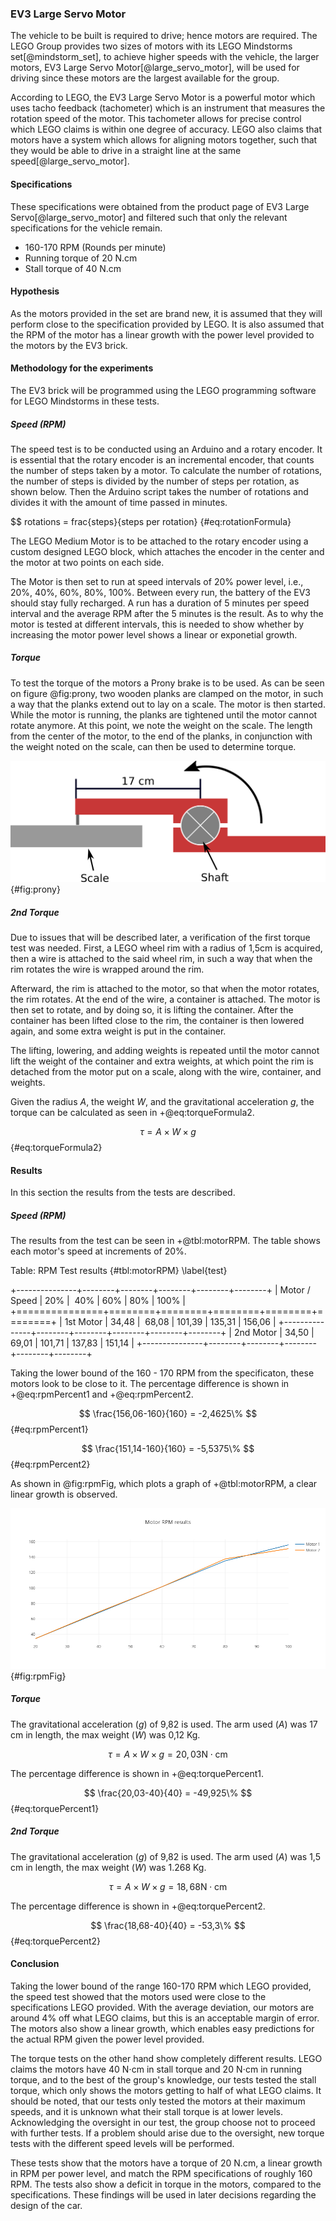### EV3 Large Servo Motor

The vehicle to be built is required to drive; hence motors are required. The LEGO Group provides two sizes of motors with its LEGO Mindstorms set[@mindstorm_set], to achieve higher speeds with the vehicle, the larger motors, EV3 Large Servo Motor[@large_servo_motor], will be used for driving since these motors are the largest available for the group.

According to LEGO, the EV3 Large Servo Motor is a powerful motor which uses tacho feedback (tachometer) which is an instrument that measures the rotation speed of the motor. This tachometer allows for precise control which LEGO claims is within one degree of accuracy. LEGO also claims that motors have a system which allows for aligning motors together, such that they would be able to drive in a straight line at the same speed[@large_servo_motor].

#### Specifications

These specifications were obtained from the product page of EV3 Large Servo[@large_servo_motor] and filtered such that only the relevant specifications for the vehicle remain.

- 160-170 RPM (Rounds per minute)
- Running torque of 20 N.cm
- Stall torque of 40 N.cm

#### Hypothesis

As the motors provided in the set are brand new, it is assumed that they will perform close to the specification provided by LEGO. It is also assumed that the RPM of the motor has a linear growth with the power level provided to the motors by the EV3 brick.

#### Methodology for the experiments

The EV3 brick will be programmed using the LEGO programming software for LEGO Mindstorms in these tests.

##### Speed (RPM)

The speed test is to be conducted using an Arduino and a rotary encoder. It is essential that the rotary encoder is an incremental encoder, that counts the number of steps taken by a motor.
To calculate the number of rotations, the number of steps is divided by the number of steps per rotation, as shown below. Then the Arduino script takes the number of rotations and divides it with the amount of time passed in minutes.

$$ rotations = frac{steps}{steps per rotation} {#eq:rotationFormula}

The LEGO Medium Motor is to be attached to the rotary encoder using a custom designed LEGO block, which attaches the encoder in the center and the motor at two points on each side.

The Motor is then set to run at speed intervals of 20% power level, i.e., 20%, 40%, 60%, 80%, 100%. Between every run, the battery of the EV3 should stay fully recharged. A run has a duration of 5 minutes per speed interval and the average RPM after the 5 minutes is the result. As to why the motor is tested at different intervals, this is needed to show whether by increasing the motor power level shows a linear or exponetial growth.

##### Torque

To test the torque of the motors a Prony brake is to be used. As can be seen on figure @fig:prony, two wooden planks are clamped on the motor, in such a way that the planks extend out to lay on a scale. The motor is then started. While the motor is running, the planks are tightened until the motor cannot rotate anymore. At this point, we note the weight on the scale. The length from the center of the motor, to the end of the planks, in conjunction with the weight noted on the scale, can then be used to determine torque.

![Illustration of Prony Brake](report/assets/pictures/prony.png){#fig:prony}

##### 2nd Torque

Due to issues that will be described later, a verification of the first torque test was needed.
First, a LEGO wheel rim with a radius of 1,5cm is acquired, then a wire is attached to the said wheel rim, in such a way that when the rim rotates the wire is wrapped around the rim.

Afterward, the rim is attached to the motor, so that when the motor rotates, the rim rotates. At the end of the wire, a container is attached. The motor is then set to rotate, and by doing so, it is lifting the container. After the container has been lifted close to the rim, the container is then lowered again, and some extra weight is put in the container.

The lifting, lowering, and adding weights is repeated until the motor cannot lift the weight of the container and extra weights, at which point the rim is detached from the motor put on a scale, along with the wire, container, and weights.

Given the radius $A$, the weight $W$, and the gravitational acceleration $g$, the torque can be calculated as seen in +@eq:torqueFormula2.

$$ \tau = A \times W \times g $$ {#eq:torqueFormula2}

#### Results

In this section the results from the tests are described.

##### Speed (RPM)

The results from the test can be seen in +@tbl:motorRPM. The table shows each motor's speed at increments of 20%.

Table: RPM Test results {#tbl:motorRPM} \label{test}

+---------------+--------+--------+--------+--------+--------+
| Motor / Speed |    20% |    40% |    60% |    80% |   100% |
+===============+========+========+========+========+========+
| 1st Motor     |  34,48 |  68,08 | 101,39 | 135,31 | 156,06 |
+---------------+--------+--------+--------+--------+--------+
| 2nd Motor     |  34,50 |  69,01 | 101,71 | 137,83 | 151,14 |
+---------------+--------+--------+--------+--------+--------+

Taking the lower bound of the 160 - 170 RPM from the specificaton, these motors look to be close to it. The percentage difference is shown in +@eq:rpmPercent1 and +@eq:rpmPercent2.

$$ \frac{156,06-160}{160} = -2,4625\% $$ {#eq:rpmPercent1}

$$ \frac{151,14-160}{160} = -5,5375\% $$ {#eq:rpmPercent2}

As shown in @fig:rpmFig, which plots a graph of +@tbl:motorRPM, a clear linear growth is observed.

![The Motors RPM](report/assets/pictures/motor_rpm.png){#fig:rpmFig}

##### Torque

The gravitational acceleration ($g$) of 9,82 is used. The arm used ($A$) was 17 cm in length, the max weight ($W$) was 0,12 Kg.

$$ \tau = A \times W \times g = 20,03 \text{N}\cdot \text{cm} $$

The percentage difference is shown in +@eq:torquePercent1.

$$ \frac{20,03-40}{40} = -49,925\% $$ {#eq:torquePercent1}

##### 2nd Torque

The gravitational acceleration ($g$) of 9,82 is used. The arm used ($A$) was 1,5 cm in length, the max weight ($W$) was 1.268 Kg.

$$ \tau = A \times W \times g = 18,68 \text{N}\cdot \text{cm} $$

The percentage difference is shown in +@eq:torquePercent2.

$$ \frac{18,68-40}{40} = -53,3\% $$ {#eq:torquePercent2}

#### Conclusion

Taking the lower bound of the range 160-170 RPM which LEGO provided, the speed test showed that the motors used were close to the specifications LEGO provided. With the average deviation, our motors are around 4% off what LEGO claims, but this is an acceptable margin of error. The motors also show a linear growth, which enables easy predictions for the actual RPM given the power level provided.

The torque tests on the other hand show completely different results. LEGO claims the motors have 40 N$\cdot$cm in stall torque and 20 N$\cdot$cm in running torque, and to the best of the group's knowledge, our tests tested the stall torque, which only shows the motors getting to half of what LEGO claims. It should be noted, that our tests only tested the motors at their maximum speeds, and it is unknown what their stall torque is at lower levels. Acknowledging the oversight in our test, the group choose not to proceed with further tests. If a problem should arise due to the oversight, new torque tests with the different speed levels will be performed.

These tests show that the motors have a torque of 20 N.cm, a linear growth in RPM per power level, and match the RPM specifications of roughly 160 RPM. The tests also show a deficit in torque in the motors, compared to the specifications. These findings will be used in later decisions regarding the design of the car.
